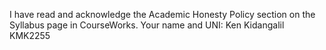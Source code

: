 I have read and acknowledge the Academic Honesty Policy section on the Syllabus page in CourseWorks.
Your name and UNI: Ken Kidangalil KMK2255

